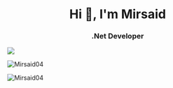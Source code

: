﻿<h1 align="center">Hi 👋, I'm Mirsaid</h1>
<h3 align="center">.Net Developer</h3>
	

![](https://user-images.githubusercontent.com/74038190/212749447-bfb7e725-6987-49d9-ae85-2015e3e7cc41.gif)

<p align="left"> <img src="https://github-readme-stats.vercel.app/api?username=Mirsaid04&show_icons=true&theme=gotham" alt="Mirsaid04" />

<p align="left"> <img src="https://komarev.com/ghpvc/?username=Mirsaid04&label=Profile%20views&color=0e75b6&style=flat" alt="Mirsaid04" /> </p>


